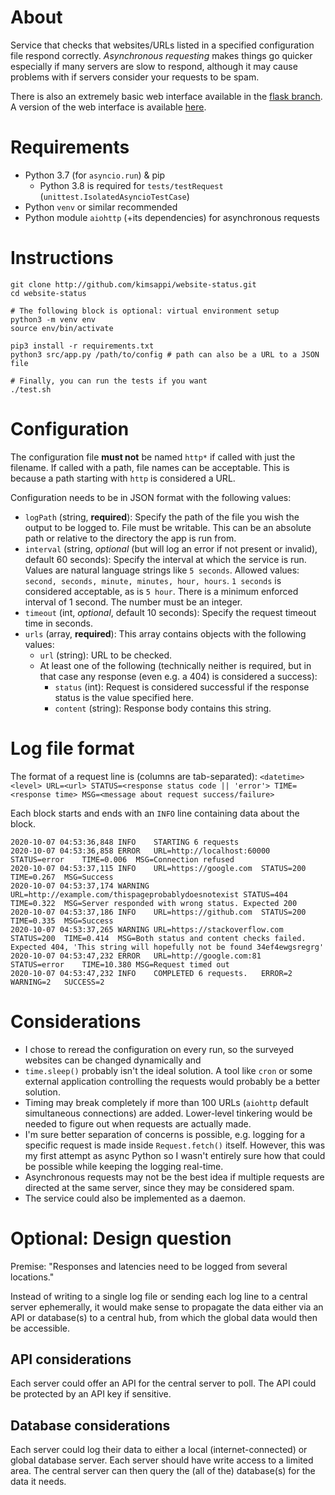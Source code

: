# About
Service that checks that websites/URLs listed in a specified configuration file respond correctly. *Asynchronous requesting* makes things go quicker especially if many servers are slow to respond, although it may cause problems with if servers consider your requests to be spam.

There is also an extremely basic web interface available in the [flask branch](https://github.com/kimsappi/website-status/tree/flask). A version of the web interface is available [here](http://kimsappi-website-status.herokuapp.com/).

# Requirements
* Python 3.7 (for `asyncio.run`) & pip
  * Python 3.8 is required for `tests/testRequest` (`unittest.IsolatedAsyncioTestCase`)
* Python `venv` or similar recommended
* Python module `aiohttp` (+its dependencies) for asynchronous requests

# Instructions
```shell
git clone http://github.com/kimsappi/website-status.git
cd website-status

# The following block is optional: virtual environment setup
python3 -m venv env
source env/bin/activate

pip3 install -r requirements.txt
python3 src/app.py /path/to/config # path can also be a URL to a JSON file

# Finally, you can run the tests if you want
./test.sh
```

# Configuration
The configuration file **must not** be named `http*` if called with just the filename. If called with a path, file names can be acceptable. This is because a path starting with `http` is considered a URL.

Configuration needs to be in JSON format with the following values:
* `logPath` (string, **required**): Specify the path of the file you wish the output to be logged to. File must be writable. This can be an absolute path or relative to the directory the app is run from.
* `interval` (string, *optional* (but will log an error if not present or invalid), default 60 seconds): Specify the interval at which the service is run. Values are natural language strings like `5 seconds`. Allowed values: `second, seconds, minute, minutes, hour, hours`. `1 seconds` is considered acceptable, as is `5 hour`. There is a minimum enforced interval of 1 second. The number must be an integer.
* `timeout` (int, *optional*, default 10 seconds): Specify the request timeout time in seconds.
* `urls` (array, **required**): This array contains objects with the following values:
  * `url` (string): URL to be checked.
  * At least one of the following (technically neither is required, but in that case any response (even e.g. a 404) is considered a success):
    * `status` (int): Request is considered successful if the response status is the value specified here.
    * `content` (string): Response body contains this string.

# Log file format
The format of a request line is (columns are tab-separated):
`<datetime> <level> URL=<url> STATUS=<response status code || 'error'> TIME=<response time> MSG=<message about request success/failure>`

Each block starts and ends with an `INFO` line containing data about the block.
```
2020-10-07 04:53:36,848	INFO	STARTING 6 requests
2020-10-07 04:53:36,858	ERROR	URL=http://localhost:60000	STATUS=error	TIME=0.006	MSG=Connection refused
2020-10-07 04:53:37,115	INFO	URL=https://google.com	STATUS=200	TIME=0.267	MSG=Success
2020-10-07 04:53:37,174	WARNING	URL=http://example.com/thispageprobablydoesnotexist	STATUS=404	TIME=0.322	MSG=Server responded with wrong status. Expected 200
2020-10-07 04:53:37,186	INFO	URL=https://github.com	STATUS=200	TIME=0.335	MSG=Success
2020-10-07 04:53:37,265	WARNING	URL=https://stackoverflow.com	STATUS=200	TIME=0.414	MSG=Both status and content checks failed. Expected 404, 'This string will hopefully not be found 34ef4ewgsregrg'
2020-10-07 04:53:47,232	ERROR	URL=http://google.com:81	STATUS=error	TIME=10.380	MSG=Request timed out
2020-10-07 04:53:47,232	INFO	COMPLETED 6 requests.	ERROR=2	WARNING=2	SUCCESS=2
```

# Considerations
* I chose to reread the configuration on every run, so the surveyed websites can be changed dynamically and 
* `time.sleep()` probably isn't the ideal solution. A tool like `cron` or some external application controlling the requests would probably be a better solution.
* Timing may break completely if more than 100 URLs (`aiohttp` default simultaneous connections) are added. Lower-level tinkering would be needed to figure out when requests are actually made.
* I'm sure better separation of concerns is possible, e.g. logging for a specific request is made inside `Request.fetch()` itself. However, this was my first attempt as async Python so I wasn't entirely sure how that could be possible while keeping the logging real-time.
* Asynchronous requests may not be the best idea if multiple requests are directed at the same server, since they may be considered spam.
* The service could also be implemented as a daemon.

# Optional: Design question
Premise: "Responses and latencies need to be logged from several locations."

Instead of writing to a single log file or sending each log line to a central server ephemerally, it would make sense to propagate the data either via an API or database(s) to a central hub, from which the global data would then be accessible.

## API considerations
Each server could offer an API for the central server to poll. The API could be protected by an API key if sensitive.

## Database considerations
Each server could log their data to either a local (internet-connected) or global database server. Each server should have write access to a limited area. The central server can then query the (all of the) database(s) for the data it needs.
